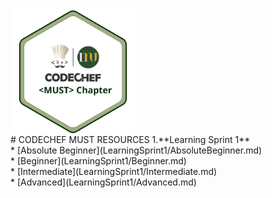 
<img src="img/Copy of College Chapters Logo - _Short Name_.png" width=200 height=200 align="center">
<br/>
# CODECHEF MUST RESOURCES 
1.**Learning Sprint 1** <br/>
         * [Absolute Beginner](LearningSprint1/AbsoluteBeginner.md)<br/>
         * [Beginner](LearningSprint1/Beginner.md)<br/>
         * [Intermediate](LearningSprint1/Intermediate.md)<br/>
         * [Advanced](LearningSprint1/Advanced.md)<br/>

